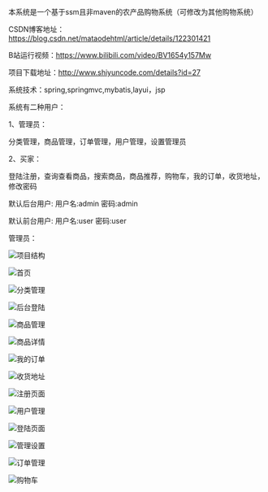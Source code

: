 本系统是一个基于ssm且非maven的农产品购物系统（可修改为其他购物系统）


CSDN博客地址：https://blog.csdn.net/mataodehtml/article/details/122301421

B站运行视频：https://www.bilibili.com/video/BV1654y157Mw	

项目下载地址：http://www.shiyuncode.com/details?id=27


系统技术：spring,springmvc,mybatis,layui，jsp

系统有二种用户：

1、管理员：

分类管理，商品管理，订单管理，用户管理，设置管理员

2、买家：

登陆注册，查询查看商品，搜索商品，商品推荐，购物车，我的订单，收货地址，修改密码

默认后台用户: 用户名:admin 密码:admin

默认前台用户: 用户名:user 密码:user


管理员：

![项目结构](./运行截图/项目结构.png)

![首页](./运行截图/首页.png)

![分类管理](./运行截图/分类管理.png)

![后台登陆](./运行截图/后台登陆.png)

![商品管理](./运行截图/商品管理.png)

![商品详情](./运行截图/商品详情.png)

![我的订单](./运行截图/我的订单.png)

![收货地址](./运行截图/收货地址.png)

![注册页面](./运行截图/注册页面.png)

![用户管理](./运行截图/用户管理.png)

![登陆页面](./运行截图/登陆页面.png)

![管理设置](./运行截图/管理设置.png)

![订单管理](./运行截图/订单管理.png)

![购物车](./运行截图/购物车.png)

